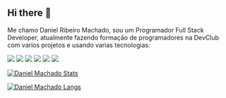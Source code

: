 ## Hi there 👋

Me chamo Daniel Ribeiro Machado, sou um Programador Full Stack Developer, atualmente fazendo formação de programadores na DevClub com varios projetos e usando varias tecnologias:

<img src="https://img.shields.io/badge/HTML5-E34F26?style=for-the-badge&logo=html5&logoColor=white">

<img src="https://img.shields.io/badge/CSS3-1572B6?style=for-the-badge&logo=css3&logoColor=white">

<img src="https://img.shields.io/badge/JavaScript-323330?style=for-the-badge&logo=javascript&logoColor=F7DF1E">

<img src="https://img.shields.io/badge/GitHub-323330?style=for-the-badge&logo=githubt&logoColor=F7DF1E">

<img src="https://img.shields.io/badge/Figma-323330?style=for-the-badge&logo=figma&logoColor=F7DF1E">

<img src="https://img.shields.io/badge/React-323330?style=for-the-badge&logo=react&logoColor=F7DF1E">



[![Daniel Machado Stats](https://github-readme-stats.vercel.app/api?username=DanielMachado-web)](https://github.com/anuraghazra/github-readme-stats)

[![Daniel Machado Langs](https://github-readme-stats.vercel.app/api/top-langs/?username=DanielMachado-web)](https://github.com/anuraghazra/github-readme-stats)
